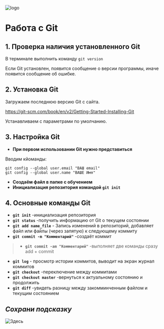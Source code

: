 ![logo](logo.png)
# Работа с Git
## 1. Проверка наличия установленного Git
В терминале выполнить команду `git version`

Если Git установлен, появится сообщение о версии программы, иначе появится сообщение об ошибке.

## 2. Установка Git

Загружаем последнюю версию Git с сайта. 

 https://git-scm.com/book/en/v2/Getting-Started-Installing-Git

 Устанавливаем с параметрами по умолчанию.

## 3. Настройка Git

 * __При первом использовании Git нужно представиться__

Вводим кйоманды:
```
git config --global user.email "ВАШ email"
git config --global user.name "ВАШЕ Имя"
```
* __Создаём файл в папке с обучением__
* __Инициализация репозитория командой `git init`__

## 4. Основные команды Git
* __`git init`__ -инициализация репозитория
* __`git status`__ -получить информацию от Git о текущем состоянии
* __`git add name_file`__ - Запись изменений в репозиторий, добавляет файл или файлы (через запятую) к следующему коммиту
* __`git commit -m "Комментарий"`__ -создаёт коммит
> * __`git commit -am "Комментарий"`__ -выполняет две команды сразу add + commit
* __`git log`__ - просмотр истории коммитов, выводит на экран журнал коммитов
* __`git checkout`__ -переключение между коммитами
* __`git checkout master`__ -вернуться к актуальному состоянию и продолжить
* __`git diff`__ -увидеть разницу между закомминченным файлом и текущим состоянием

## _Сохрани подсказку_
![Здесь](commands.png)